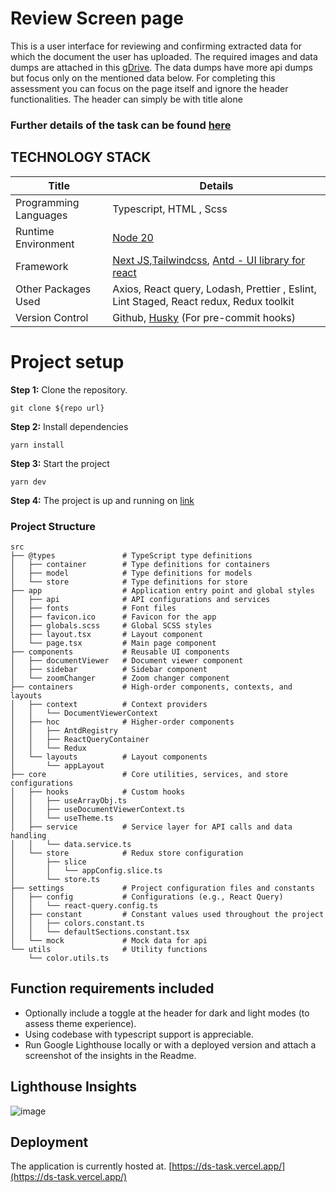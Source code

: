 # Review Screen page

This is a user interface for reviewing and confirming extracted data for which the document the user has uploaded. The
required images and data dumps are attached in
this [gDrive](https://drive.google.com/file/d/1vVayeGVpiTakSljgAH2xKcCS_s3L32Io/view?usp=sharing). The data dumps have
more api dumps but focus only on the mentioned data below.
For completing this assessment you can focus on the page itself and ignore the header functionalities. The header can
simply be with title alone

### Further details of the task can be found [here](https://docs.google.com/document/d/1Pn6U214pQohOOCt8bJsDQRLAnGtAi-PpbZa7YJnXEZU)

## TECHNOLOGY STACK

| Title                 | Details                                                                                                                                     |
|-----------------------|---------------------------------------------------------------------------------------------------------------------------------------------|
| Programming Languages | Typescript, HTML , Scss                                                                                                                     |
| Runtime Environment   | [Node 20](https://nodejs.org/en/blog/release/v20.9.0)                                                                                       |
| Framework             | [Next JS](https://nextjs.org),[Tailwindcss](https://tailwindcss.com/docs/installation), [Antd -  UI library for react](https://ant.design/) |
| Other Packages Used   | Axios, React query, Lodash, Prettier , Eslint, Lint Staged, React redux, Redux toolkit                                                      |
| Version Control       | Github, [Husky](https://typicode.github.io/husky/get-started.html) (For pre-commit hooks)                                                   |

# Project setup

**Step 1:** Clone the repository.
```
git clone ${repo url}
```

**Step 2:** Install dependencies

```
yarn install
```

**Step 3:** Start the project

```
yarn dev
```

**Step 4:** The project is up and running on [link](http://localhost:3000)

### Project Structure
```plaintext
src
├── @types               # TypeScript type definitions
│   ├── container        # Type definitions for containers
│   ├── model            # Type definitions for models
│   └── store            # Type definitions for store
├── app                  # Application entry point and global styles
│   ├── api              # API configurations and services
│   ├── fonts            # Font files
│   ├── favicon.ico      # Favicon for the app
│   ├── globals.scss     # Global SCSS styles
│   ├── layout.tsx       # Layout component
│   └── page.tsx         # Main page component
├── components           # Reusable UI components
│   ├── documentViewer   # Document viewer component
│   ├── sidebar          # Sidebar component
│   └── zoomChanger      # Zoom changer component
├── containers           # High-order components, contexts, and layouts
│   ├── context          # Context providers
│   │   └── DocumentViewerContext
│   ├── hoc              # Higher-order components
│   │   ├── AntdRegistry
│   │   ├── ReactQueryContainer
│   │   └── Redux
│   └── layouts          # Layout components
│       └── appLayout
├── core                 # Core utilities, services, and store configurations
│   ├── hooks            # Custom hooks
│   │   ├── useArrayObj.ts
│   │   ├── useDocumentViewerContext.ts
│   │   └── useTheme.ts
│   ├── service          # Service layer for API calls and data handling
│   │   └── data.service.ts
│   └── store            # Redux store configuration
│       ├── slice
│       │   └── appConfig.slice.ts
│       └── store.ts
├── settings             # Project configuration files and constants
│   ├── config           # Configurations (e.g., React Query)
│   │   └── react-query.config.ts
│   ├── constant         # Constant values used throughout the project
│   │   ├── colors.constant.ts
│   │   └── defaultSections.constant.tsx
│   └── mock             # Mock data for api
└── utils                # Utility functions
    └── color.utils.ts
```

## Function requirements included
- Optionally include a toggle at the header for dark and light modes (to assess theme experience).
- Using codebase with typescript support is appreciable.
- Run Google Lighthouse locally or with a deployed version and attach a screenshot of the insights in the Readme.

## Lighthouse Insights
![image](https://github.com/user-attachments/assets/1b459892-b5a9-4d4a-a556-343f1273bc5b)


## Deployment
The application is currently hosted at.
[https://ds-task.vercel.app/](https://ds-task.vercel.app/)
